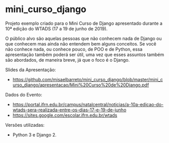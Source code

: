 # mini_curso_django
Projeto exemplo criado para o Mini Curso de Django apresentado durante a 10ª edição do WTADS (17 a 19 de junho de 2019).

O público alvo são aquelas pessoas que não conhecem nada de Django ou que conhecem mas ainda não entendem bem alguns conceitos. Se você não conhece nada, ou conhece pouco, de POO e de Python, essa apresentação também poderá ser útil, uma vez que esses assuntos também são abordados, de maneira breve, já que o foco é o Django.

Slides da Apresentação:
* https://github.com/misaelbarreto/mini_curso_django/blob/master/mini_curso_django/apresentacao/Mini%20Curso%20de%20Django.pdf

Dados do Evento:
* https://portal.ifrn.edu.br/campus/natalcentral/noticias/a-10a-edicao-do-wtads-sera-realizada-entre-os-dias-17-e-19-de-junho
* https://sites.google.com/escolar.ifrn.edu.br/wtads

Versões utilizadas:
* Python 3 e Django 2.
